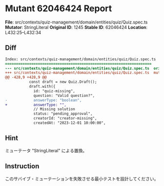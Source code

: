 # Mutant 62046424 Report

**File**: src/contexts/quiz-management/domain/entities/quiz/Quiz.spec.ts
**Mutator**: StringLiteral
**Original ID**: 1245
**Stable ID**: 62046424
**Location**: L432:25–L432:34

## Diff

```diff
Index: src/contexts/quiz-management/domain/entities/quiz/Quiz.spec.ts
===================================================================
--- src/contexts/quiz-management/domain/entities/quiz/Quiz.spec.ts	original
+++ src/contexts/quiz-management/domain/entities/quiz/Quiz.spec.ts	mutated #1245
@@ -428,9 +428,9 @@
           const draft = new Quiz.Draft();
           draft.with({
             id: "quiz-missing",
             question: "Valid question?",
-            answerType: "boolean",
+            answerType: "",
             // Missing solution
             status: "pending_approval",
             creatorId: "creator-missing",
             createdAt: "2023-12-01 10:00:00",
```

## Hint

ミューテータ "StringLiteral" による置換。

## Instruction

このサバイブ・ミューテーションを失敗させる最小テストを設計してください。
